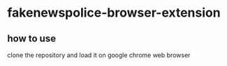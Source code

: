 # fakenewspolice-browser-extension

## how to use
clone the repository and load it on google chrome web browser
